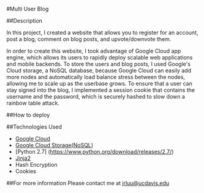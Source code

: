 #Multi User Blog

##Description

In this project, I created a website that allows you to register for an account,
 post a blog, comment on blog posts, and upvote/downvote them.

In order to create this website, I took advantage of Google Cloud app engine, which allows its users to rapidly deploy scalable web applications and mobile backends. To store the users and blog posts, I used Google's Cloud storage, a NoSQL database, because Google Cloud can easily add more nodes and automatically load balance stress between the nodes, allowing me to scale up as the userbase grows. To ensure that a user can stay signed into the blog, I implemented a session cookie that contains the username and the password, which is securely hashed to slow down a rainbow table attack.

##How to deploy

##Technologies Used  
* [Google Cloud](https://cloud.google.com/)   
* [Google Cloud Storage(NoSQL)](https://cloud.google.com/storage/)  
* [Python 2.7] (https://www.python.org/download/releases/2.7/)
* [Jinja2](http://jinja.pocoo.org/docs/dev/)
* Hash Encryption
* Cookies

##For more information
Please contact me at jrluu@ucdavis.edu
